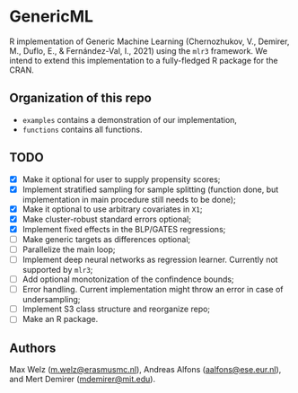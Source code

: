 # GenericML
R implementation of Generic Machine Learning (Chernozhukov, V., Demirer, M., Duflo, E., &amp; Fernández-Val, I., 2021) using the `mlr3` framework. We intend to extend this implementation to a fully-fledged R package for the CRAN.

## Organization of this repo

* `examples` contains a demonstration of our implementation,
* `functions` contains all functions.

## TODO

- [x] Make it optional for user to supply propensity scores;
- [x] Implement stratified sampling for sample splitting (function done, but implementation in main procedure still needs to be done);
- [x] Make it optional to use arbitrary covariates in `X1`;
- [x] Make cluster-robust standard errors optional;
- [x] Implement fixed effects in the BLP/GATES regressions;
- [ ] Make generic targets as differences optional;
- [ ] Parallelize the main loop;
- [ ] Implement deep neural networks as regression learner. Currently not supported by `mlr3`;
- [ ] Add optional monotonization of the confindence bounds;
- [ ] Error handling. Current implementation might throw an error in case of undersampling;
- [ ] Implement S3 class structure and reorganize repo;
- [ ] Make an R package.

## Authors
Max Welz (m.welz@erasmusmc.nl), Andreas Alfons (aalfons@ese.eur.nl), and Mert Demirer (mdemirer@mit.edu).
